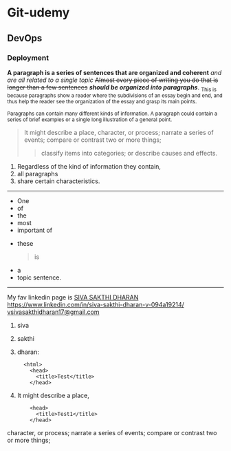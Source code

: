 # Git-udemy

## DevOps 

### Deployment 

**A paragraph is a series of sentences that are organized and coherent**
*and are all related to a single topic*
~~Almost every piece of writing you do that is longer than a few sentences~~
***should be organized into paragraphs***.
<sub>This is because paragraphs show a reader where the subdivisions of an essay begin and end, and thus help the reader see the organization of the essay and grasp its main points.</sub>

<sup>Paragraphs can contain many different kinds of information. A paragraph could contain a series of brief examples or a single long illustration of a general point.</sup> 
> It might describe a place, character, or process; narrate a series of events; compare or contrast two or more things;
>
>> classify items into categories; or describe causes and effects.
1. Regardless of the kind of information they contain,
2. all paragraphs
3. share certain characteristics.

---

- One
- of
- the
- most
- important of
* these
   > is
* a
* topic sentence.

***

My fav linkedin page is [SIVA SAKTHI DHARAN](https://www.linkedin.com/in/siva-sakthi-dharan-v-094a19214/ "I like this very much")
<https://www.linkedin.com/in/siva-sakthi-dharan-v-094a19214/>
<vsivasakthidharan17@gmail.com> 
1. siva
2. sakthi
3. dharan:
   
         <html>
           <head>
             <title>Test</title>
           </head> 
5. It might describe a place,
   
           <head>
             <title>Test1</title>
           </head>




character, or process; narrate a series of events; compare or contrast two or more things;
